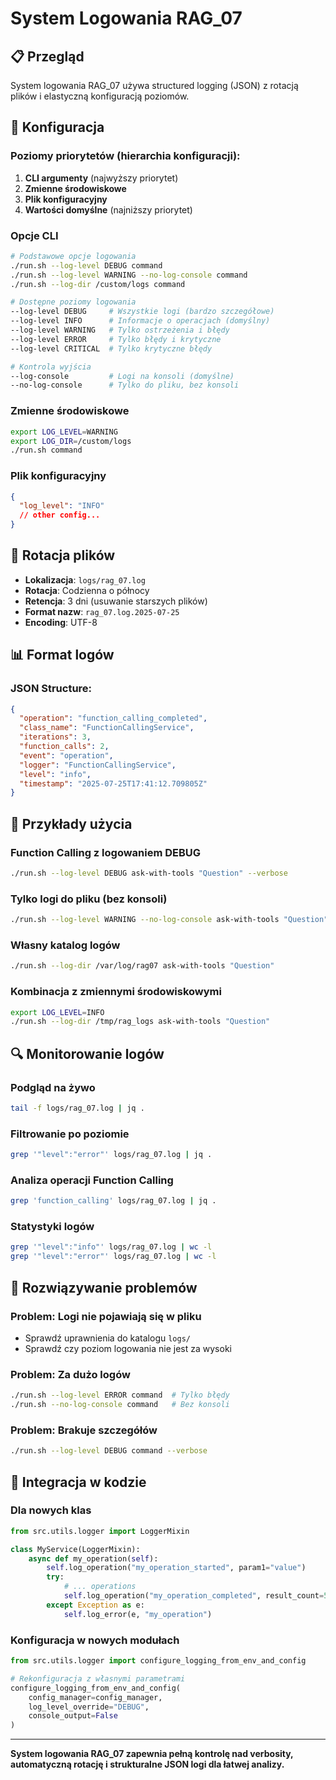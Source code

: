 # System Logowania RAG_07

## 📋 Przegląd

System logowania RAG_07 używa structured logging (JSON) z rotacją plików i
elastyczną konfiguracją poziomów.

## 🔧 Konfiguracja

### Poziomy priorytetów (hierarchia konfiguracji):

1. **CLI argumenty** (najwyższy priorytet)
2. **Zmienne środowiskowe**
3. **Plik konfiguracyjny**
4. **Wartości domyślne** (najniższy priorytet)

### Opcje CLI

```bash
# Podstawowe opcje logowania
./run.sh --log-level DEBUG command
./run.sh --log-level WARNING --no-log-console command
./run.sh --log-dir /custom/logs command

# Dostępne poziomy logowania
--log-level DEBUG     # Wszystkie logi (bardzo szczegółowe)
--log-level INFO      # Informacje o operacjach (domyślny)
--log-level WARNING   # Tylko ostrzeżenia i błędy
--log-level ERROR     # Tylko błędy i krytyczne
--log-level CRITICAL  # Tylko krytyczne błędy

# Kontrola wyjścia
--log-console         # Logi na konsoli (domyślne)
--no-log-console      # Tylko do pliku, bez konsoli
```

### Zmienne środowiskowe

```bash
export LOG_LEVEL=WARNING
export LOG_DIR=/custom/logs
./run.sh command
```

### Plik konfiguracyjny

```json
{
  "log_level": "INFO"
  // other config...
}
```

## 📁 Rotacja plików

- **Lokalizacja**: `logs/rag_07.log`
- **Rotacja**: Codzienna o północy
- **Retencja**: 3 dni (usuwanie starszych plików)
- **Format nazw**: `rag_07.log.2025-07-25`
- **Encoding**: UTF-8

## 📊 Format logów

### JSON Structure:

```json
{
  "operation": "function_calling_completed",
  "class_name": "FunctionCallingService",
  "iterations": 3,
  "function_calls": 2,
  "event": "operation",
  "logger": "FunctionCallingService",
  "level": "info",
  "timestamp": "2025-07-25T17:41:12.709805Z"
}
```

## 🎯 Przykłady użycia

### Function Calling z logowaniem DEBUG

```bash
./run.sh --log-level DEBUG ask-with-tools "Question" --verbose
```

### Tylko logi do pliku (bez konsoli)

```bash
./run.sh --log-level WARNING --no-log-console ask-with-tools "Question"
```

### Własny katalog logów

```bash
./run.sh --log-dir /var/log/rag07 ask-with-tools "Question"
```

### Kombinacja z zmiennymi środowiskowymi

```bash
export LOG_LEVEL=INFO
./run.sh --log-dir /tmp/rag_logs ask-with-tools "Question"
```

## 🔍 Monitorowanie logów

### Podgląd na żywo

```bash
tail -f logs/rag_07.log | jq .
```

### Filtrowanie po poziomie

```bash
grep '"level":"error"' logs/rag_07.log | jq .
```

### Analiza operacji Function Calling

```bash
grep 'function_calling' logs/rag_07.log | jq .
```

### Statystyki logów

```bash
grep '"level":"info"' logs/rag_07.log | wc -l
grep '"level":"error"' logs/rag_07.log | wc -l
```

## 🚨 Rozwiązywanie problemów

### Problem: Logi nie pojawiają się w pliku

- Sprawdź uprawnienia do katalogu `logs/`
- Sprawdź czy poziom logowania nie jest za wysoki

### Problem: Za dużo logów

```bash
./run.sh --log-level ERROR command  # Tylko błędy
./run.sh --no-log-console command   # Bez konsoli
```

### Problem: Brakuje szczegółów

```bash
./run.sh --log-level DEBUG command --verbose
```

## 🔧 Integracja w kodzie

### Dla nowych klas

```python
from src.utils.logger import LoggerMixin

class MyService(LoggerMixin):
    async def my_operation(self):
        self.log_operation("my_operation_started", param1="value")
        try:
            # ... operations
            self.log_operation("my_operation_completed", result_count=5)
        except Exception as e:
            self.log_error(e, "my_operation")
```

### Konfiguracja w nowych modułach

```python
from src.utils.logger import configure_logging_from_env_and_config

# Rekonfiguracja z własnymi parametrami
configure_logging_from_env_and_config(
    config_manager=config_manager,
    log_level_override="DEBUG",
    console_output=False
)
```

---

**System logowania RAG_07 zapewnia pełną kontrolę nad verbosity, automatyczną
rotację i strukturalne JSON logi dla łatwej analizy.**
